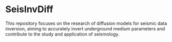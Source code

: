 # SeisInvDiff
 This repository focuses on the research of diffusion models for seismic data inversion, aiming to accurately invert underground medium parameters and contribute to the study and application of seismology. 
